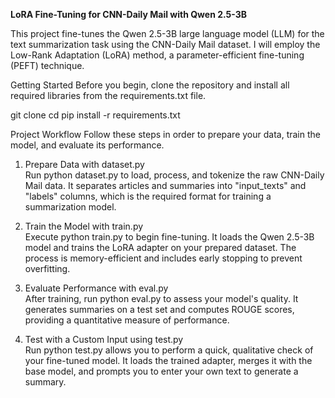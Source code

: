 **LoRA Fine-Tuning for CNN-Daily Mail with Qwen 2.5-3B**

This project fine-tunes the Qwen 2.5-3B large language model (LLM) for the text summarization task using the CNN-Daily Mail dataset. I will employ the Low-Rank Adaptation (LoRA) method, a parameter-efficient fine-tuning (PEFT) technique.

Getting Started
Before you begin, clone the repository and install all required libraries from the requirements.txt file.

git clone <repository-url>
cd <repository-name>
pip install -r requirements.txt

Project Workflow
Follow these steps in order to prepare your data, train the model, and evaluate its performance.

1. Prepare Data with dataset.py
<br>Run python dataset.py to load, process, and tokenize the raw CNN-Daily Mail data. It separates articles and summaries into "input_texts" and "labels" columns, which is the required format for training a summarization model.

2. Train the Model with train.py
<br>Execute python train.py to begin fine-tuning. It loads the Qwen 2.5-3B model and trains the LoRA adapter on your prepared dataset. The process is memory-efficient and includes early stopping to prevent overfitting.

3. Evaluate Performance with eval.py
<br>After training, run python eval.py to assess your model's quality. It generates summaries on a test set and computes ROUGE scores, providing a quantitative measure of performance.

4. Test with a Custom Input using test.py
<br>Run python test.py allows you to perform a quick, qualitative check of your fine-tuned model. It loads the trained adapter, merges it with the base model, and prompts you to enter your own text to generate a summary.
